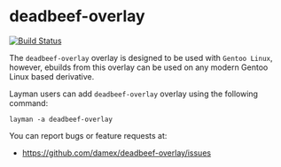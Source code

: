 deadbeef-overlay
================

[![Build Status](https://travis-ci.org/damex/deadbeef-overlay.svg?branch=master)](https://travis-ci.org/damex/deadbeef-overlay)

The `deadbeef-overlay` overlay is designed to be used with `Gentoo Linux`, however, ebuilds from this overlay can be used on any modern Gentoo Linux based derivative.

Layman users can add `deadbeef-overlay` overlay using the following command:

`layman -a deadbeef-overlay`

You can report bugs or feature requests at:

* https://github.com/damex/deadbeef-overlay/issues
